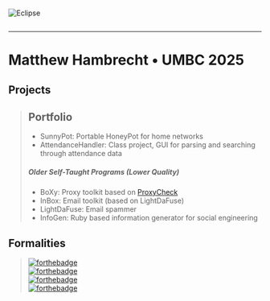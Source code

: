 ```
```
![Eclipse](https://i.imgur.com/zHIJClh.gif)
```
```

---
# Matthew Hambrecht   •   UMBC 2025

>
## Projects
> ## Portfolio
> - SunnyPot: Portable HoneyPot for home networks
> - AttendanceHandler: Class project, GUI for parsing and searching through attendance data
> ``` ```
> ##### Older Self-Taught Programs (Lower Quality)
> - BoXy: Proxy toolkit based on [ProxyCheck](http://www.corpit.ru/mjt/proxycheck)
> - InBox: Email toolkit (based on LightDaFuse)
> - LightDaFuse: Email spammer
> - InfoGen: Ruby based information generator for social engineering



## Formalities
> [![forthebadge](https://forthebadge.com/images/badges/powered-by-electricity.svg)](https://forthebadge.com)\
> [![forthebadge](https://forthebadge.com/images/badges/ages-18.svg)](https://forthebadge.com)\
> [![forthebadge](https://forthebadge.com/images/badges/it-works-why.svg)](https://forthebadge.com)\
> [![forthebadge](https://forthebadge.com/images/badges/works-on-my-machine.svg)](https://forthebadge.com)
